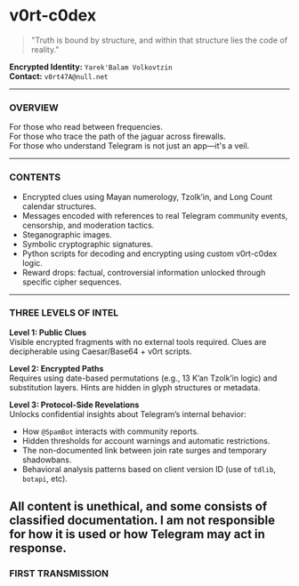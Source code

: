 # v0rt-c0dex

> "Truth is bound by structure, and within that structure lies the code of reality."

**Encrypted Identity:** `Yarek'Balam Volkovtzin`  
**Contact:** `v0rt47A@null.net`

---

### OVERVIEW

For those who read between frequencies.  
For those who trace the path of the jaguar across firewalls.  
For those who understand Telegram is not just an app—it's a veil.

---

### CONTENTS

- Encrypted clues using Mayan numerology, Tzolk’in, and Long Count calendar structures.
- Messages encoded with references to real Telegram community events, censorship, and moderation tactics.
- Steganographic images.
- Symbolic cryptographic signatures.
- Python scripts for decoding and encrypting using custom v0rt-c0dex logic.
- Reward drops: factual, controversial information unlocked through specific cipher sequences.

---

### THREE LEVELS OF INTEL

**Level 1: Public Clues**  
Visible encrypted fragments with no external tools required. Clues are decipherable using Caesar/Base64 + v0rt scripts.

**Level 2: Encrypted Paths**  
Requires using date-based permutations (e.g., 13 K’an Tzolk’in logic) and substitution layers. Hints are hidden in glyph structures or metadata.

**Level 3: Protocol-Side Revelations**  
Unlocks confidential insights about Telegram’s internal behavior:
- How `@SpamBot` interacts with community reports.
- Hidden thresholds for account warnings and automatic restrictions.
- The non-documented link between join rate surges and temporary shadowbans.
- Behavioral analysis patterns based on client version ID (use of `tdlib`, `botapi`, etc).

All content is unethical, and some consists of classified documentation. I am not responsible for how it is used or how Telegram may act in response.
---

### FIRST TRANSMISSION
